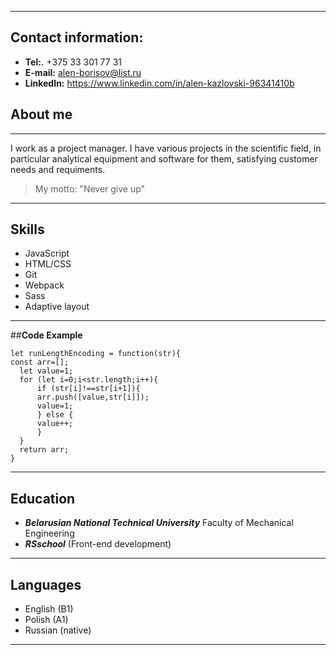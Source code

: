 *****

## **Contact information:**
* **Tel:.** +375 33 301 77 31
* **E-mail:** alen-borisov@list.ru
* **LinkedIn:** https://www.linkedin.com/in/alen-kazlovski-96341410b

## About me
*****
I work as a project manager. I have various projects in the scientific field, in particular analytical equipment and software for them, satisfying customer needs and requiments.

> My motto: "Never give up"

*****
## **Skills**

* JavaScript
* HTML/CSS
* Git
* Webpack
* Sass
* Adaptive layout
*****
##**Code Example**
```
let runLengthEncoding = function(str){
const arr=[];
  let value=1;
  for (let i=0;i<str.length;i++){
      if (str[i]!==str[i+1]){
      arr.push([value,str[i]]);
      value=1;
      } else {
      value++;
      }
  }
  return arr;
}
```
*****
## **Education**
* **_Belarusian National Technical University_**
Faculty of Mechanical Engineering
* **_RSschool_** (Front-end development)
*****
## **Languages**
* English (B1)
* Polish (A1)
* Russian (native)
*****
